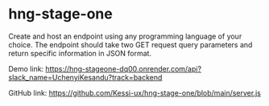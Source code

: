 # hng-stage-one

Create and host an endpoint using any programming language of your choice.
The endpoint should take two GET request query parameters and return specific
information in JSON format.

Demo link:
https://hng-stageone-dq00.onrender.com/api?slack_name=UchenyiKesandu?track=backend

GitHub link:
https://github.com/Kessi-ux/hng-stage-one/blob/main/server.js
